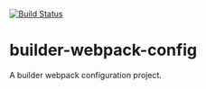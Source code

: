 [![Build Status](https://travis-ci.org/tjcchen/builder-webpack.svg?branch=main)](https://travis-ci.org/tjcchen/builder-webpack)

# builder-webpack-config
A builder webpack configuration project.
